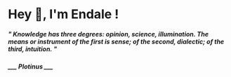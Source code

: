 <h1 title="head"> Hey 👋, I'm Endale !</h1>

**<h5><i>" Knowledge has three degrees: opinion, science, illumination. The means or instrument of the first is sense; of the second, dialectic; of the third, intuition. "</i></h5>**

*<b>___ Plotinus ___</b>*
